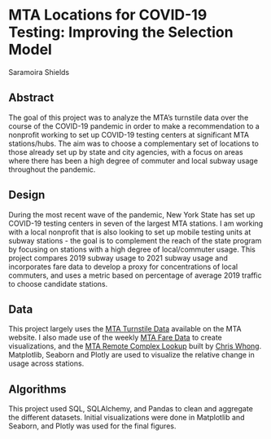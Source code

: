 # MTA Locations for COVID-19 Testing: Improving the Selection Model
Saramoira Shields

## Abstract
The goal of this project was to analyze the MTA’s turnstile data over the course of the COVID-19 pandemic in order to make a recommendation to a nonprofit working to set up COVID-19 testing centers at significant MTA stations/hubs. The aim was to choose a complementary set of locations to those already set up by state and city agencies, with a focus on areas where there has been a high degree of commuter and local subway usage throughout the pandemic.     

## Design 
During the most recent wave of the pandemic, New York State has set up COVID-19 testing centers in seven of the largest MTA stations. I am working with a local nonprofit that is also looking to set up mobile testing units at subway stations - the goal is to complement the reach of the state program by focusing on stations with a high degree of local/commuter usage. This project compares 2019 subway usage to 2021 subway usage and incorporates fare data to develop a proxy for concentrations of local commuters, and uses a metric based on percentage of average 2019 traffic to choose candidate stations. 

## Data
This project largely uses the [MTA Turnstile Data](http://web.mta.info/developers/turnstile.html) available on the MTA website. I also made use of the weekly [MTA Fare Data](http://web.mta.info/developers/fare.html) to create visualizations, and the [MTA Remote Complex Lookup](https://qri.cloud/nyc-transit-data/remote_complex_lookup) built by [Chris Whong](https://medium.com/qri-io/taming-the-mtas-unruly-turnstile-data-c945f5f96ba0). Matplotlib, Seaborn and Plotly are used to visualize the relative change in usage across stations.


## Algorithms
This project used SQL, SQLAlchemy, and Pandas to clean and aggregate the different datasets. Initial visualizations were done in Matplotlib and Seaborn, and Plotly was used for the final figures.
